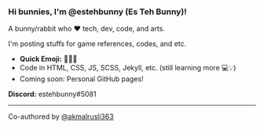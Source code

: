 ### Hi bunnies, I'm @estehbunny (Es Teh Bunny)!

A bunny/rabbit who ❤️ tech, dev, code, and arts.

I'm posting stuffs for game references, codes, and etc.

- **Quick Emoji:** 🧊🍹🐰
- Code in HTML, CSS, JS, SCSS, Jekyll, etc. (still learning more 💻💡)
- Coming soon: Personal GitHub pages!

**Discord:** estehbunny#5081

---

Co-authored by [@akmalrusli363](https://github.com/akmalrusli363)

<!---
estehbunny/estehbunny is a ✨ special ✨ repository because its `README.md` (this file) appears on your GitHub profile.
You can click the Preview link to take a look at your changes.
--->
